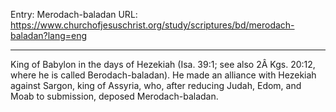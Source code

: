 Entry: Merodach-baladan
URL: https://www.churchofjesuschrist.org/study/scriptures/bd/merodach-baladan?lang=eng

---

King of Babylon in the days of Hezekiah (Isa. 39:1; see also 2Â Kgs. 20:12, where he is called Berodach-baladan). He made an alliance with Hezekiah against Sargon, king of Assyria, who, after reducing Judah, Edom, and Moab to submission, deposed Merodach-baladan.
